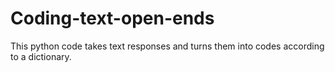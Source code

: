 # Coding-text-open-ends
This python code takes text responses and turns them into codes according to a dictionary.
